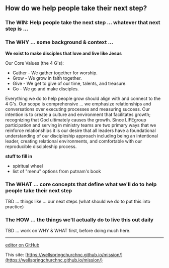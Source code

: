 ## How do we help people take their next step?

### The WIN:  Help people take the next step ... whatever that next step is ...

### The WHY ... some background & context ...
**We exist to make disciples that love and live like Jesus**

Our Core Values (the 4 G's):  
- Gather - We gather together for worship.
- Grow - We grow in faith together.
- Give - We get to give of our time, talents, and treasure.
- Go - We go and make disciples.

Everything we do to help people grow should align with and connect to the 4 G's.  Our scope is comprehensive ... we emphasize relationships and conversations over executing processes and measuring success.  Our intention is to create a culture and environment that facilitates growth; recognizing that God ultimately causes the growth.  Since LIFEgroup participation and serving in ministry teams are two primary ways that we reinforce relationships it is our desire that all leaders have a foundational understanding of our discipleship approach including being an intentional leader, creating relational environments, and comfortable with our reproducible discipleship process.

**stuff to fill in**
- spiritual wheel
- list of "menu" options from putnam's book


### The WHAT ... core concepts that define what we'll do to help people take their next step
TBD ... things like ... our next steps (what should we do to put this into practice)



### The HOW ... the things we'll actually do to live this out daily
TBD ... work on WHY & WHAT first, before doing much here.

---

[editor on GitHub](https://github.com/WellspringChurchNC/mission/edit/master/README.md) 

This site:  [https://wellspringchurchnc.github.io/mission/](https://wellspringchurchnc.github.io/mission/)
